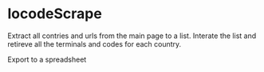 # locodeScrape

Extract all contries and urls from the main page to a list.
Interate the list and retireve all the terminals and codes for each country.

Export to a spreadsheet